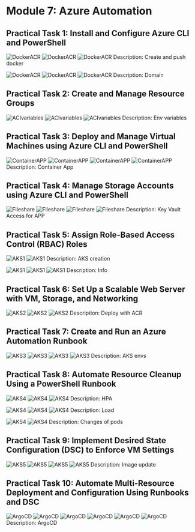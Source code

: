 # Module 7: Azure Automation

## Practical Task 1: Install and Configure Azure CLI and PowerShell

![DockerACR](task1/docker.png)
![DockerACR](task1/imagepush.png)
![DockerACR](task1/acrui.png)
Description: Create and push docker

![DockerACR](task1/generaldomain.png)
![DockerACR](task1/cnameconfig.png)
![DockerACR](task1/mydomain.png)
Description: Domain

## Practical Task 2: Create and Manage Resource Groups

![ACIvariables](task2/envvariables.png)
![ACIvariables](task2/appdeployemnt.png)
![ACIvariables](task2/appcode.png)
Description: Env variables

## Practical Task 3: Deploy and Manage Virtual Machines using Azure CLI and PowerShell

![ContainerAPP](task3/containerapp.png)
![ContainerAPP](task3/replicaup.png)
![ContainerAPP](task3/scale.png)
![ContainerAPP](task3/curlverify.png)
Description: Container App

## Practical Task 4: Manage Storage Accounts using Azure CLI and PowerShell

![Fileshare](task4/managedidentity.png)
![Fileshare](task4/verifykeyavailability.png)
![Fileshare](task4/fromui.png)
![Fileshare](task4/appmi.png)
Description: Key Vault Access for APP

## Practical Task 5: Assign Role-Based Access Control (RBAC) Roles

![AKS1](task5/akscreation.png)
![AKS1](task5/aksui.png)
Description: AKS creation

![AKS1](task5/deployinfo.png)
![AKS1](task5/deploynginx.png)
![AKS1](task5/nginxui.png)
Description: Info

## Practical Task 6: Set Up a Scalable Web Server with VM, Storage, and Networking

![AKS2](task6/configwithacr.png)
![AKS2](task6/deploynew.png)
![AKS2](task6/successdeploy.png)
Description: Deploy with ACR

## Practical Task 7: Create and Run an Azure Automation Runbook

![AKS3](task7/config.png)
![AKS3](task7/defaultparams.png)
![AKS3](task7/withcmds.png)
![AKS3](task7/apikeyview.png)
Description: AKS envs

## Practical Task 8: Automate Resource Cleanup Using a PowerShell Runbook

![AKS4](task8/scale.png)
![AKS4](task8/scaleinfo.png)
![AKS4](task8/hpaapply.png)
Description: HPA

![AKS4](task8/monitoring.png)
![AKS4](task8/watchload.png)
![AKS4](task8/watchload2.png)
Description: Load

![AKS4](task8/statechanges.png)
![AKS4](task8/uilogs.png)
Description: Changes of pods

## Practical Task 9: Implement Desired State Configuration (DSC) to Enforce VM Settings

![AKS5](task9/rollout.png)
![AKS5](task9/setimage.png)
![AKS5](task9/versionchange.png)
![AKS5](task9/colorchange.png)
Description: Image update

## Practical Task 10: Automate Multi-Resource Deployment and Configuration Using Runbooks and DSC

![ArgoCD](task10/creation.png)
![ArgoCD](task10/uiargo.png)
![ArgoCD](task10/appdeploy.png)
![ArgoCD](task10/argodeploy.png)
![ArgoCD](task10/deployappngo.png)
![ArgoCD](task10/results.png)
Description: ArgoCD
